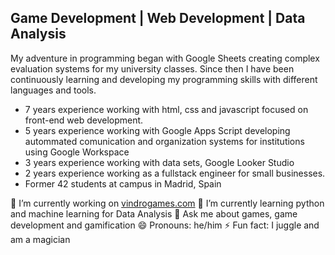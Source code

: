 ## Game Development | Web Development | Data Analysis


My adventure in programming began with Google Sheets creating complex evaluation systems for my university classes.
Since then I have been continuously learning and developing my programming skills with different languages and tools.

- 7 years experience working with html, css and javascript focused on front-end web development.
- 5 years experience working with Google Apps Script developing autommated comunication and organization systems for institutions using Google Workspace
- 3 years experience working with data sets, Google Looker Studio
- 2 years experience working as a fullstack engineer for small businesses.
- Former 42 students at campus in Madrid, Spain



🔭 I’m currently working on [vindrogames.com](https://www.vindrogames.com/)
🌱 I’m currently learning python and machine learning for Data Analysis
💬 Ask me about games, game development and gamification
😄 Pronouns: he/him
⚡ Fun fact: I juggle and am a magician
